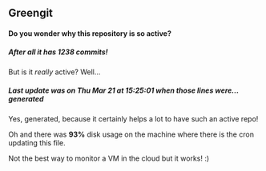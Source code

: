 ## Greengit

#### Do you wonder why this repository is so active?

##### After all it has 1238 commits!

But is it *really* active? Well...

##### Last update was on Thu Mar 21 at 15:25:01 when those lines were... generated

Yes, generated, because it certainly helps a lot to have such an active repo!

Oh and there was **93%** disk usage on the machine
where there is the cron updating this file.

Not the best way to monitor a VM in the cloud but it works! :)
